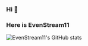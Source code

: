 ### Hi 👋
### Here is EvenStream11

![EvenStream11's GitHub stats](https://github-readme-stats.vercel.app/api?username=evenstream11&count_private=true&show_icons=true)
